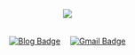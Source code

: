 <div align="center">
  
  <img src="https://capsule-render.vercel.app/api?type=transparent&color=F5A9F2&height=300&section=header&text=Dxhyeon's%20Github&fontSize=90&fontColor=ffd2cf" />

</div>

<br>

<div align="center">
  
  [![Blog Badge](http://img.shields.io/badge/-Blog-gray?style=flat-square&logo=github&link=https://dxhyeon.github.io/)](https://dxhyeon.github.io/)　
  [![Gmail Badge](https://img.shields.io/badge/Mail-d14836?style=flat-square&logo=Gmail&logoColor=white&link=mailto:kimdxhyeon@gmail.com)](mailto:kimdxhyeon@gmail.com)
    
</div>
